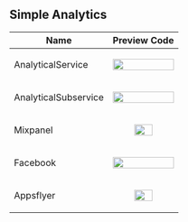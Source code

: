 ## Simple Analytics
Name | Preview Code 
--- | --- 
AnalyticalService | <p align="center"> <img src="https://user-images.githubusercontent.com/64149535/119219817-127c8580-baf0-11eb-9006-1ae9a4380fc1.jpg" width="100%"> </p> 
AnalyticalSubservice | <p align="center"> <img src="https://user-images.githubusercontent.com/64149535/119219807-05f82d00-baf0-11eb-9ef2-304f6bb47bee.jpg" width="100%"> </p> 
Mixpanel | <p align="center"> <img src="https://user-images.githubusercontent.com/64149535/119219699-84a09a80-baef-11eb-94da-aadca05dae73.jpg" width="55%"> </p> 
Facebook | <p align="center"> <img src="https://user-images.githubusercontent.com/64149535/119219711-8f5b2f80-baef-11eb-8533-fd84b576801c.jpg" width="100%"> </p> 
Appsflyer | <p align="center"> <img src="https://user-images.githubusercontent.com/64149535/119219717-997d2e00-baef-11eb-8dcb-dc6c1d8bcb3c.jpg" width="55%"> </p> 
